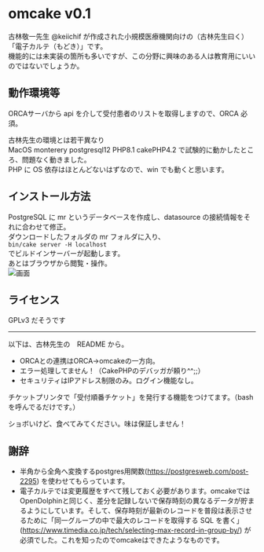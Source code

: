 # omcake v0.1

古林敬一先生 @keiichif が作成された小規模医療機関向けの（古林先生曰く）「電子カルテ（もどき）」です。  
機能的には未実装の箇所も多いですが、この分野に興味のある人は教育用にいいのではないでしょうか。  

## 動作環境等

ORCAサーバから api を介して受付患者のリストを取得しますので、ORCA 必須。  

古林先生の環境とは若干異なり  
MacOS monterery  postgresql12  PHP8.1 cakePHP4.2
で試験的に動かしたところ、問題なく動きました。  
PHP に OS 依存はほとんどないはずなので、win でも動くと思います。  

## インストール方法
PostgreSQL に mr というデータベースを作成し、datasource の接続情報をそれに合わせて修正。  
ダウンロードしたフォルダの mr フォルダに入り、  
`bin/cake server -H localhost`  
でビルドインサーバーが起動します。  
あとはブラウザから閲覧・操作。  
![画面](https://user-images.githubusercontent.com/20388463/184266236-d7bd92f3-b162-4de5-97ce-1390e4aae1ba.png)


## ライセンス
GPLv3 だそうです  

***
以下は、古林先生の　README から。  

* ORCAとの連携はORCA→omcakeの一方向。
* エラー処理してません！（CakePHPのデバッガが頼り^^;;）
* セキュリティはIPアドレス制限のみ。ログイン機能なし。

チケットプリンタで「受付順番チケット」を発行する機能をつけてます。（bashを呼んでるだけです。）

ショボいけど、食べてみてください。味は保証しません！

## 謝辞

* 半角から全角へ変換するpostgres用関数(https://postgresweb.com/post-2295)
を使わせてもらっています。
* 電子カルテでは変更履歴をすべて残しておく必要があります。omcakeではOpenDolphinと同じく、差分を記録しないで保存時刻の異なるデータが貯まるようにしています。そして、保存時刻が最新のレコードを普段は表示させるために「同一グループの中で最大のレコードを取得する SQL を書く」(https://www.timedia.co.jp/tech/selecting-max-record-in-group-by/)
が必須でした。これを知ったのでomcakeはできたようなものです。

